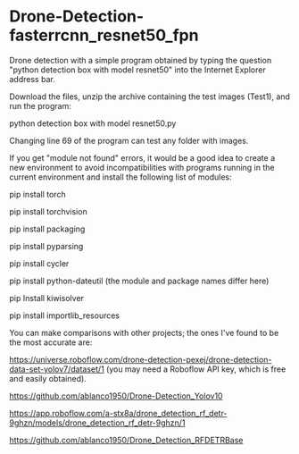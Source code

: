 # Drone-Detection-fasterrcnn_resnet50_fpn

Drone detection with a simple program obtained by typing the question "python detection box with model resnet50" into the Internet Explorer address bar.

Download the files, unzip the archive containing the test images (Test1), and run the program:

python detection box with model resnet50.py

Changing line 69 of the program can test any folder with images.

If you get "module not found" errors, it would be a good idea to create a new environment to avoid incompatibilities with programs running in the current environment and install the following list of modules:

pip install torch

pip install torchvision

pip install packaging

pip install pyparsing

pip install cycler

pip install python-dateutil (the module and package names differ here)

pip Install kiwisolver

pip install importlib_resources

You can make comparisons with other projects; the ones I've found to be the most accurate are:

https://universe.roboflow.com/drone-detection-pexej/drone-detection-data-set-yolov7/dataset/1 (you may need a Roboflow API key, which is free and easily obtained).

https://github.com/ablanco1950/Drone-Detection_Yolov10

https://app.roboflow.com/a-stx8a/drone_detection_rf_detr-9ghzn/models/drone_detection_rf_detr-9ghzn/1

https://github.com/ablanco1950/Drone_Detection_RFDETRBase
